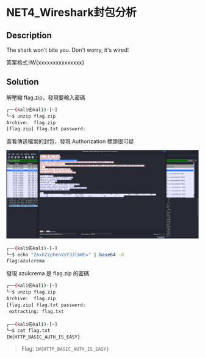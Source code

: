 # NET4_Wireshark封包分析

## Description

The shark won't bite you. Don't worry, it's wired!

答案格式:IW{xxxxxxxxxxxxxxx}

## Solution

解壓縮 flag.zip，發現要輸入密碼

```sh
┌──(kali㉿kali)-[~]
└─$ unzip flag.zip
Archive:  flag.zip
[flag.zip] flag.txt password: 
```

查看傳送檔案的封包，發現 Authorization  標頭很可疑

![image](image/hdqu1c.png)

```sh
┌──(kali㉿kali)-[~]
└─$ echo "ZmxhZzphenVsY3JlbWE=" | base64 -d
flag:azulcrema                                                                             
```

發現 azulcrema 是 flag.zip 的密碼

```sh
┌──(kali㉿kali)-[~]
└─$ unzip flag.zip
Archive:  flag.zip
[flag.zip] flag.txt password: 
 extracting: flag.txt
                                                         
┌──(kali㉿kali)-[~]
└─$ cat flag.txt
IW{HTTP_BASIC_AUTH_IS_EASY}
```

> Flag: `IW{HTTP_BASIC_AUTH_IS_EASY}`
